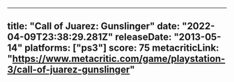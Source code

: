 
---
title: "Call of Juarez: Gunslinger"
date: "2022-04-09T23:38:29.281Z"
releaseDate: "2013-05-14"
platforms: ["ps3"]
score: 75
metacriticLink: "https://www.metacritic.com/game/playstation-3/call-of-juarez-gunslinger"
---

